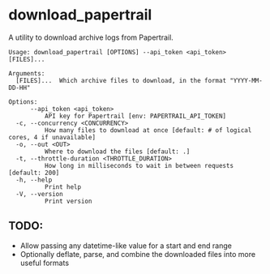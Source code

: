 # download_papertrail

A utility to download archive logs from Papertrail.
```
Usage: download_papertrail [OPTIONS] --api_token <api_token> [FILES]...

Arguments:
  [FILES]...  Which archive files to download, in the format "YYYY-MM-DD-HH"

Options:
      --api_token <api_token>
          API key for Papertrail [env: PAPERTRAIL_API_TOKEN]
  -c, --concurrency <CONCURRENCY>
          How many files to download at once [default: # of logical cores, 4 if unavailable]
  -o, --out <OUT>
          Where to download the files [default: .]
  -t, --throttle-duration <THROTTLE_DURATION>
          How long in milliseconds to wait in between requests [default: 200]
  -h, --help
          Print help
  -V, --version
          Print version
```

## TODO:
- Allow passing any datetime-like value for a start and end range
- Optionally deflate, parse, and combine the downloaded files into more useful formats
